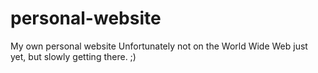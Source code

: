 # personal-website
My own personal website
Unfortunately not on the World Wide Web just yet, but slowly getting there. ;)
